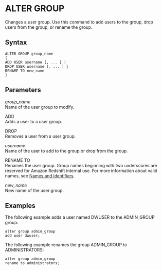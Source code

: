 # ALTER GROUP<a name="r_ALTER_GROUP"></a>

Changes a user group\. Use this command to add users to the group, drop users from the group, or rename the group\. 

## Syntax<a name="r_ALTER_GROUP-synopsis"></a>

```
ALTER GROUP group_name
{
ADD USER username [, ... ] |
DROP USER username [, ... ] |
RENAME TO new_name
}
```

## Parameters<a name="r_ALTER_GROUP-parameters"></a>

 *group\_name*   
Name of the user group to modify\. 

ADD   
Adds a user to a user group\. 

DROP   
Removes a user from a user group\. 

 *username*   
Name of the user to add to the group or drop from the group\. 

RENAME TO   
Renames the user group\. Group names beginning with two underscores are reserved for Amazon Redshift internal use\. For more information about valid names, see [Names and Identifiers](r_names.md)\. 

 *new\_name*   
New name of the user group\. 

## Examples<a name="r_ALTER_GROUP-examples"></a>

The following example adds a user named DWUSER to the ADMIN\_GROUP group:

```
alter group admin_group
add user dwuser;
```

The following example renames the group ADMIN\_GROUP to ADMINISTRATORS: 

```
alter group admin_group
rename to administrators;
```